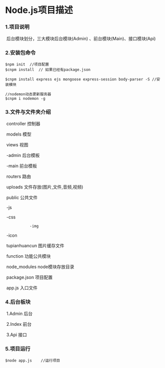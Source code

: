 # Node.js项目描述

### 1.项目说明

​		后台模块划分，三大模块后台模块(Admin) 、前台模块(Main)、接口模块(Api)



### 2.安装包命令

```shell
$npm init  //项目配置
$cnpm install  // 如果已经有package.json

$cnpm install express ejs mongoose express-session body-parser -S //安装模块

//nodemon动态更新服务器
$cnpm i nodemon -g
```



### 3.文件与文件夹介绍

​		controller  控制器

​		models      模型

​		views          视图

​				-admin 后台模板		

​				-main   前台模板

​		routers       路由

​		uploads      文件存放(图片,文件,音频,视频)

​		public         公共文件

​				-js

​				-css

 			   -img

​				-icon

​        tupianhuancun  图片缓存文件

​        function     功能公共模块

​		node_modules   node模块存放目录

​		package.json  项目配置

​		app.js 入口文件

   

### 4.后台板块

​	1.Admin    后台

​	2.Index      前台

​	3.Api          接口



### 5.项目运行

```
$node app.js    //运行项目
```



















